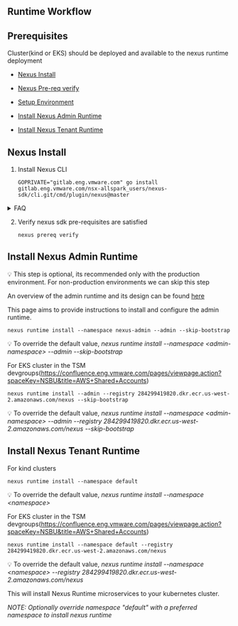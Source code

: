 ## Runtime Workflow
## Prerequisites
   Cluster(kind or EKS) should be deployed and available to the nexus runtime deployment

* [Nexus Install](RuntimeWorkflow.md#nexus-install)

* [Nexus Pre-req verify](RuntimeWorkflow.md#nexus-pre-req-verify)

* [Setup Environment](RuntimeWorkflow.md#setup-environment)

* [Install Nexus Admin Runtime](RuntimeWorkflow.md#install-nexus-admin-runtime)
  
* [Install Nexus Tenant Runtime](RuntimeWorkflow.md#install-nexus-tenant-runtime)

## Nexus Install

1. Install Nexus CLI
    ```
    GOPRIVATE="gitlab.eng.vmware.com" go install gitlab.eng.vmware.com/nsx-allspark_users/nexus-sdk/cli.git/cmd/plugin/nexus@master
    ```

<details><summary>FAQ</summary>
1. The above commmand shows unable to connect to gitlab.eng.vmware.com ?

Verify that you have permissions to the repo
            
    git ls-remote git@gitlab.eng.vmware.com:nsx-allspark_users/nexus-sdk/cli.git

Update gitconfig to use ssh instead of https

    git config --global url.git@gitlab.eng.vmware.com:.insteadOf https://gitlab.eng.vmware.com

</details>

2. Verify nexus sdk pre-requisites are satisfied

   ```
   nexus prereq verify
   ```

<!-- nexus-specific exports
```
# store the current directory before we `cd` into the app dir
export DOCS_INTERNAL_DIR=$PWD/docs/_internal
```
-->

## Install Nexus Admin Runtime

:bulb: This step is optional, its recommended only with the production environment. For non-production environments we can skip this step

An overview of the admin runtime and its design can be found [here](../design/Nexus-Runtime.md#nexus-admin-runtime)

This page aims to provide instructions to install and configure the admin runtime.

<!-- enable istio-injection with admin and tenant namespaces
```
# install istio to test runtime with istio-injection 
istioctl install --set profile=demo --set hub=gcr.io/nsx-sm/istio -y
kubectl create namespace $ADMIN_NAMESPACE
kubectl label namespace $ADMIN_NAMESPACE istio-injection=enabled --overwrite
kubectl label namespace default istio-injection=enabled --overwrite
```
-->

```
nexus runtime install --namespace nexus-admin --admin --skip-bootstrap
```

:bulb: To override the default value, *nexus runtime install --namespace \<admin-namespace\> --admin --skip-bootstrap*

For EKS cluster in the TSM devgroups(https://confluence.eng.vmware.com/pages/viewpage.action?spaceKey=NSBU&title=AWS+Shared+Accounts)
```shell
nexus runtime install --admin --registry 284299419820.dkr.ecr.us-west-2.amazonaws.com/nexus --skip-bootstrap
```
:bulb: To override the default value, *nexus runtime install --namespace \<admin-namespace\> --admin --registry 284299419820.dkr.ecr.us-west-2.amazonaws.com/nexus --skip-bootstrap*

## Install Nexus Tenant Runtime

For kind clusters

```
nexus runtime install --namespace default
```
:bulb: To override the default value, *nexus runtime install --namespace \<namespace\>*

For EKS cluster in the TSM devgroups(https://confluence.eng.vmware.com/pages/viewpage.action?spaceKey=NSBU&title=AWS+Shared+Accounts)
```shell
nexus runtime install --namespace default --registry 284299419820.dkr.ecr.us-west-2.amazonaws.com/nexus
```
:bulb: To override the default value, *nexus runtime install --namespace \<namespace\> --registry 284299419820.dkr.ecr.us-west-2.amazonaws.com/nexus*

This will install Nexus Runtime microservices to your kubernetes cluster.

*NOTE: Optionally override namespace "default" with a preferred namespace to install nexus runtime*


